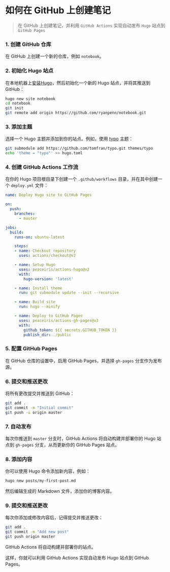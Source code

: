 # 如何在 GitHub 上创建笔记

> 在 GitHub 上创建笔记，并利用 `GitHub Actions` 实现自动发布 `Hugo` 站点到 `GitHub Pages`

### 1. 创建 GitHub 仓库
在 GitHub 上创建一个新的仓库，例如 `notebook`。

### 2. 初始化 Hugo 站点
在本地机器上[安装Hugo](https://gohugo.io/installation/)，然后初始化一个新的 Hugo 站点，并将其推送到 GitHub：

```sh
hugo new site notebook
cd notebook
git init
git remote add origin https://github.com/ryanpenn/notebook.git
```

### 3. 添加主题
选择一个 Hugo 主题并添加到你的站点。例如，使用 [typo](https://github.com/tomfran/typo) 主题：

```sh
git submodule add https://github.com/tomfran/typo.git themes/typo
echo 'theme = "typo"' >> hugo.toml
```

### 4. 创建 GitHub Actions 工作流
在你的 Hugo 项目根目录下创建一个 `.github/workflows` 目录，并在其中创建一个 `deploy.yml` 文件：

```yaml
name: Deploy Hugo site to GitHub Pages

on:
  push:
    branches:
      - master

jobs:
  build:
    runs-on: ubuntu-latest

    steps:
    - name: Checkout repository
      uses: actions/checkout@v2

    - name: Setup Hugo
      uses: peaceiris/actions-hugo@v2
      with:
        hugo-version: 'latest'

    - name: Install theme
      run: git submodule update --init --recursive

    - name: Build site
      run: hugo --minify

    - name: Deploy to GitHub Pages
      uses: peaceiris/actions-gh-pages@v3
      with:
        github_token: ${{ secrets.GITHUB_TOKEN }}
        publish_dir: ./public
```

### 5. 配置 GitHub Pages
在 GitHub 仓库的设置中，启用 GitHub Pages，并选择 `gh-pages` 分支作为发布源。

### 6. 提交和推送更改
将所有更改提交并推送到 GitHub：

```sh
git add .
git commit -m "Initial commit"
git push -u origin master
```

### 7. 自动发布
每次你推送到 `master` 分支时，GitHub Actions 将自动构建并部署你的 Hugo 站点到 `gh-pages` 分支，从而更新你的 GitHub Pages 站点。

### 8. 添加内容
你可以使用 Hugo 命令添加新内容，例如：

```sh
hugo new posts/my-first-post.md
```

然后编辑生成的 Markdown 文件，添加你的博客内容。

### 9. 提交和推送更改
每次你添加或修改内容后，记得提交并推送更改：

```sh
git add .
git commit -m "Add new post"
git push origin master
```

GitHub Actions 将自动构建并部署你的站点。

这样，你就可以利用 GitHub Actions 实现自动发布 Hugo 站点到 GitHub Pages。